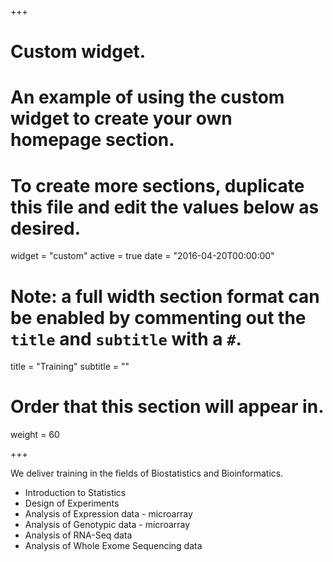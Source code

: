 +++
# Custom widget.
# An example of using the custom widget to create your own homepage section.
# To create more sections, duplicate this file and edit the values below as desired.
widget = "custom"
active = true
date = "2016-04-20T00:00:00"

# Note: a full width section format can be enabled by commenting out the `title` and `subtitle` with a `#`.
title = "Training"
subtitle = ""

# Order that this section will appear in.
weight = 60

+++

We deliver training in the fields of Biostatistics and Bioinformatics.

- Introduction to Statistics
- Design of Experiments
- Analysis of Expression data - microarray
- Analysis of Genotypic data - microarray
- Analysis of RNA-Seq data
- Analysis of Whole Exome Sequencing data
